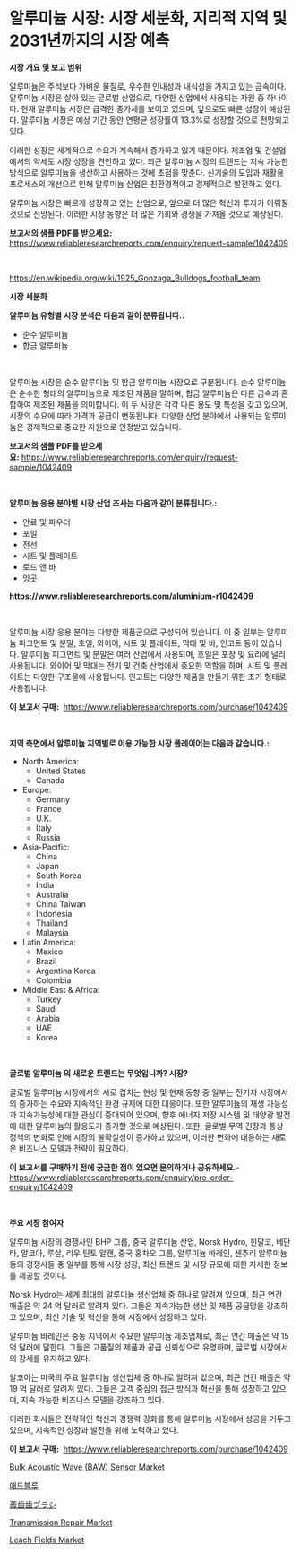 <p><h1>알루미늄 시장: 시장 세분화, 지리적 지역 및 2031년까지의 시장 예측</h1></p><p><strong>시장 개요 및 보고 범위</strong></p>
<p><p>알루미늄은 주석보다 가벼운 물질로, 우수한 인내성과 내식성을 가지고 있는 금속이다. 알루미늄 시장은 살아 있는 글로벌 산업으로, 다양한 산업에서 사용되는 자원 중 하나이다. 현재 알루미늄 시장은 급격한 증가세를 보이고 있으며, 앞으로도 빠른 성장이 예상된다. 알루미늄 시장은 예상 기간 동안 연평균 성장률이 13.3%로 성장할 것으로 전망되고 있다. </p><p>이러한 성장은 세계적으로 수요가 계속해서 증가하고 있기 때문이다. 제조업 및 건설업에서의 약세도 시장 성장을 견인하고 있다. 최근 알루미늄 시장의 트렌드는 지속 가능한 방식으로 알루미늄을 생산하고 사용하는 것에 초점을 맞춘다. 신기술의 도입과 재활용 프로세스의 개선으로 인해 알루미늄 산업은 친환경적이고 경제적으로 발전하고 있다.</p><p>알루미늄 시장은 빠르게 성장하고 있는 산업으로, 앞으로 더 많은 혁신과 투자가 이뤄질 것으로 전망된다. 이러한 시장 동향은 더 많은 기회와 경쟁을 가져올 것으로 예상된다.</p></p>
<p><strong>보고서의 샘플 PDF를 받으세요:</strong> <a href="https://www.reliableresearchreports.com/enquiry/request-sample/1042409">https://www.reliableresearchreports.com/enquiry/request-sample/1042409</a></p>
<p>&nbsp;</p>
<p><a href="https://en.wikipedia.org/wiki/1925_Gonzaga_Bulldogs_football_team">https://en.wikipedia.org/wiki/1925_Gonzaga_Bulldogs_football_team</a></p>
<p><strong>시장 세분화</strong></p>
<p><strong>알루미늄 유형별 시장 분석은 다음과 같이 분류됩니다.:</strong></p>
<p><ul><li>순수 알루미늄</li><li>합금 알루미늄</li></ul></p>
<p>&nbsp;</p>
<p><p>알루미늄 시장은 순수 알루미늄 및 합금 알루미늄 시장으로 구분됩니다. 순수 알루미늄은 순수한 형태의 알루미늄으로 제조된 제품을 말하며, 합금 알루미늄은 다른 금속과 혼합하여 제조된 제품을 의미합니다. 이 두 시장은 각각 다른 용도 및 특성을 갖고 있으며, 시장의 수요에 따라 가격과 공급이 변동됩니다. 다양한 산업 분야에서 사용되는 알루미늄은 경제적으로 중요한 자원으로 인정받고 있습니다.</p></p>
<p><strong>보고서의 샘플 PDF를 받으세요:</strong>&nbsp;<a href="https://www.reliableresearchreports.com/enquiry/request-sample/1042409">https://www.reliableresearchreports.com/enquiry/request-sample/1042409</a></p>
<p>&nbsp;</p>
<p><strong> 알루미늄 응용 분야별 시장 산업 조사는 다음과 같이 분류됩니다.:</strong></p>
<p><ul><li>안료 및 파우더</li><li>포일</li><li>전선</li><li>시트 및 플레이트</li><li>로드 앤 바</li><li>잉곳</li></ul></p>
<p><strong><a href="https://www.reliableresearchreports.com/aluminium-r1042409">https://www.reliableresearchreports.com/aluminium-r1042409</a></strong></p>
<p>&nbsp;</p>
<p><p>알루미늄 시장 응용 분야는 다양한 제품군으로 구성되어 있습니다. 이 중 일부는 알루미늄 피그먼트 및 분말, 호일, 와이어, 시트 및 플레이트, 막대 및 바, 인고트 등이 있습니다. 알루미늄 피그먼트 및 분말은 여러 산업에서 사용되며, 호일은 포장 및 요리에 널리 사용됩니다. 와이어 및 막대는 전기 및 건축 산업에서 중요한 역할을 하며, 시트 및 플레이트는 다양한 구조물에 사용됩니다. 인고트는 다양한 제품을 만들기 위한 초기 형태로 사용됩니다.</p></p>
<p><strong>이 보고서 구매:</strong>&nbsp; <a href="https://www.reliableresearchreports.com/purchase/1042409">https://www.reliableresearchreports.com/purchase/1042409</a></p>
<p>&nbsp;</p>
<p><strong>지역 측면에서 알루미늄 지역별로 이용 가능한 시장 플레이어는 다음과 같습니다.:</strong></p>
<p><ul>
    <li>
        North America:
        <ul>
            <li>United States</li>
            <li>Canada</li>
        </ul>
    </li>
    <li>
        Europe:
        <ul>
            <li>Germany</li>
            <li>France</li>
            <li>U.K.</li>
            <li>Italy</li>
            <li>Russia</li>
        </ul>
    </li>
    <li>
        Asia-Pacific:
        <ul>
            <li>China</li>
            <li>Japan</li>
            <li>South Korea</li>
            <li>India</li>
            <li>Australia</li>
            <li>China Taiwan</li>
            <li>Indonesia</li>
            <li>Thailand</li>
            <li>Malaysia</li>
        </ul>
    </li>
    <li>
        Latin America:
        <ul>
            <li>Mexico</li>
            <li>Brazil</li>
            <li>Argentina Korea</li>
            <li>Colombia</li>
        </ul>
    </li>
    <li>
        Middle East & Africa:
        <ul>
            <li>Turkey</li>
            <li>Saudi</li>
            <li>Arabia</li>
            <li>UAE</li>
            <li>Korea</li>
        </ul>
    </li>
    </ul></p>
<p>&nbsp;</p>
<p><strong>글로벌 알루미늄 의 새로운 트렌드는 무엇입니까? 시장?</strong></p>
<p><p>글로벌 알루미늄 시장에서의 서로 겹치는 현상 및 현재 동향 중 일부는 전기차 시장에서의 증가하는 수요와 지속적인 환경 규제에 대한 대응이다. 또한 알루미늄의 재생 가능성과 지속가능성에 대한 관심이 증대되어 있으며, 향후 에너지 저장 시스템 및 태양광 발전에 대한 알루미늄의 활용도가 증가할 것으로 예상된다. 또한, 글로벌 무역 긴장과 통상 정책의 변화로 인해 시장의 불확실성이 증가하고 있으며, 이러한 변화에 대응하는 새로운 비즈니스 모델과 전략이 필요하다.</p></p>
<p><strong>이 보고서를 구매하기 전에 궁금한 점이 있으면 문의하거나 공유하세요.</strong>- <a href="https://www.reliableresearchreports.com/enquiry/pre-order-enquiry/1042409">https://www.reliableresearchreports.com/enquiry/pre-order-enquiry/1042409</a></p>
<p>&nbsp;</p>
<p><strong>주요 시장 참여자</strong></p>
<p><p>알루미늄 시장의 경쟁사인 BHP 그룹, 중국 알루미늄 산업, Norsk Hydro, 힌달코, 베단타, 알코아, 루살, 리우 틴토 알캔, 중국 홍차오 그룹, 알루미늄 바레인, 센추리 알루미늄 등의 경쟁사들 중 일부를 통해 시장 성장, 최신 트렌드 및 시장 규모에 대한 자세한 정보를 제공할 것이다. </p><p>Norsk Hydro는 세계 최대의 알루미늄 생산업체 중 하나로 알려져 있으며, 최근 연간 매출은 약 24 억 달러로 알려져 있다. 그들은 지속가능한 생산 및 제품 공급망을 강조하고 있으며, 최신 기술 및 혁신을 통해 시장에서 성장하고 있다.</p><p>알루미늄 바레인은 중동 지역에서 주요한 알루미늄 제조업체로, 최근 연간 매출은 약 15 억 달러에 달한다. 그들은 고품질의 제품과 공급 신뢰성으로 유명하며, 글로벌 시장에서의 강세를 유지하고 있다.</p><p>알코아는 미국의 주요 알루미늄 생산업체 중 하나로 알려져 있으며, 최근 연간 매출은 약 19 억 달러로 알려져 있다. 그들은 고객 중심의 접근 방식과 혁신을 통해 성장하고 있으며, 지속 가능한 비즈니스 모델을 강조하고 있다.</p><p>이러한 회사들은 전략적인 혁신과 경쟁력 강화를 통해 알루미늄 시장에서 성공을 거두고 있으며, 지속적인 성장과 발전을 위해 노력하고 있다.</p></p>
<p><strong>이 보고서 구매:</strong>&nbsp;&nbsp;<a href="https://www.reliableresearchreports.com/purchase/1042409">https://www.reliableresearchreports.com/purchase/1042409</a></p>
<p><p><a href="https://www.linkedin.com/pulse/bulk-acoustic-wave-baw-sensor-market-trends-analysis-opportunities-huv3c">Bulk Acoustic Wave (BAW) Sensor Market</a></p><p><a href="https://github.com/sougarounis/Market-Research-Report-List-5/blob/main/856535562105.md">애드블루</a></p><p><a href="https://medium.com/@novastamm2023/%E5%85%A5%E3%82%8C%E6%AD%AF%E6%AD%AF%E3%83%96%E3%83%A9%E3%82%B7%E5%B8%82%E5%A0%B4%E3%81%AE%E8%A6%8F%E6%A8%A1-%E6%88%90%E9%95%B7-%E5%B8%82%E5%A0%B4%E3%82%BB%E3%82%B0%E3%83%A1%E3%83%B3%E3%83%86%E3%83%BC%E3%82%B7%E3%83%A7%E3%83%B3%E3%81%A8%E5%9C%B0%E5%9F%9F%E6%B4%9E%E5%AF%9F%E3%81%AB%E3%82%88%E3%82%8B%E7%94%A3%E6%A5%AD%E5%88%86%E6%9E%90-2031%E5%B9%B4%E3%81%BE%E3%81%A7%E3%81%AE%E4%BA%88%E6%B8%AC-3e8fd00a7af4">義歯歯ブラシ</a></p><p><a href="https://medium.com/@liam.mcgrath5645/transmission-repair-market-forecasts-market-trends-and-impact-analysis-2024-2031-6aa09c192f2f">Transmission Repair Market</a></p><p><a href="https://issuu.com/reportprime-2/docs/leach-fields-market-size-2030.pptx">Leach Fields Market</a></p></p>